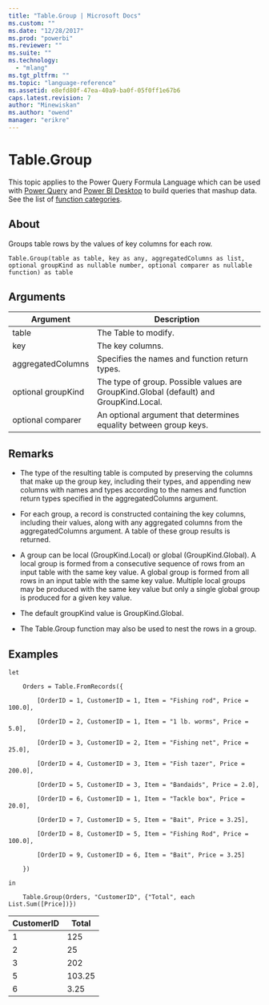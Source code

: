 ```yaml
---
title: "Table.Group | Microsoft Docs"
ms.custom: ""
ms.date: "12/28/2017"
ms.prod: "powerbi"
ms.reviewer: ""
ms.suite: ""
ms.technology: 
  - "mlang"
ms.tgt_pltfrm: ""
ms.topic: "language-reference"
ms.assetid: e8efd80f-47ea-40a9-ba0f-05f0ff1e67b6
caps.latest.revision: 7
author: "Minewiskan"
ms.author: "owend"
manager: "erikre"
---
```

# Table.Group
This topic applies to the Power Query Formula Language which can be used with [Power Query](https://support.office.com/article/Introduction-to-Microsoft-Power-Query-for-Excel-6E92E2F4-2079-4E1F-BAD5-89F6269CD605) and [Power BI Desktop](http://go.microsoft.com/fwlink/p/?LinkId=618607) to build queries that mashup data. See the list of [function categories](https://msdn.microsoft.com/en-us/library/mt211003.aspx).  
  
## About  
Groups table rows by the values of key columns for each row.  
  
```  
Table.Group(table as table, key as any, aggregatedColumns as list, optional groupKind as nullable number, optional comparer as nullable function) as table  
```  
  
## Arguments  
  
|Argument|Description|  
|------------|---------------|  
|table|The Table to modify.|  
|key|The key columns.|  
|aggregatedColumns|Specifies the names and function return types.|  
|optional groupKind|The type of group. Possible values are GroupKind.Global (default) and GroupKind.Local.|  
|optional comparer|An optional argument that determines equality between group keys.|  
  
## <a name="__toc360789626"></a>Remarks  
  
-   The type of the resulting table is computed by preserving the columns that make up the group key, including their types, and appending new columns with names and types according to the names and function return types specified in the aggregatedColumns argument.  
  
-   For each group, a record is constructed containing the key columns, including their values, along with any aggregated columns from the aggregatedColumns argument.  A table of these group results is returned.  
  
-   A group can be local (GroupKind.Local) or global (GroupKind.Global).  A local group is formed from a consecutive sequence of rows from an input table with the same key value. A global group is formed from all rows in an input table with the same key value.  Multiple local groups may be produced with the same key value but only a single global group is produced for a given key value.  
  
-   The default groupKind value is GroupKind.Global.  
  
-   The Table.Group function may also be used to nest the rows in a group.  
  
## Examples  
  
```  
let  
  
    Orders = Table.FromRecords({  
  
        [OrderID = 1, CustomerID = 1, Item = "Fishing rod", Price = 100.0],  
  
        [OrderID = 2, CustomerID = 1, Item = "1 lb. worms", Price = 5.0],  
  
        [OrderID = 3, CustomerID = 2, Item = "Fishing net", Price = 25.0],  
  
        [OrderID = 4, CustomerID = 3, Item = "Fish tazer", Price = 200.0],  
  
        [OrderID = 5, CustomerID = 3, Item = "Bandaids", Price = 2.0],  
  
        [OrderID = 6, CustomerID = 1, Item = "Tackle box", Price = 20.0],  
  
        [OrderID = 7, CustomerID = 5, Item = "Bait", Price = 3.25],  
  
        [OrderID = 8, CustomerID = 5, Item = "Fishing Rod", Price = 100.0],  
  
        [OrderID = 9, CustomerID = 6, Item = "Bait", Price = 3.25]  
  
    })  
  
in  
  
    Table.Group(Orders, "CustomerID", {"Total", each List.Sum([Price])})  
```  
  
|CustomerID|Total|  
|--------------|---------|  
|1|125|  
|2|25|  
|3|202|  
|5|103.25|  
|6|3.25|  
  
